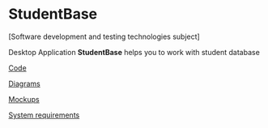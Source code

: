 # StudentBase


[Software development and testing technologies subject]

Desktop Application **StudentBase** helps you to work with student database

[Code](https://techrocks.ru/wp-content/uploads/2020/03/computer-technology-gadget-black-signage-code-641280-pxhere.com-min-1024x576.jpg)

[Diagrams](https://github.com/GoRunMaxim/StudentBase/blob/main/Documents/Diagrams/diagramList.md)

[Mockups](https://github.com/GoRunMaxim/StudentBase/tree/main/Documents/Mockups)

[System requirements](https://github.com/GoRunMaxim/StudentBase/blob/main/Documents/Requirements/SRS.md)
